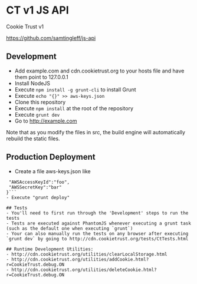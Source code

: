 CT v1 JS API
====

Cookie Trust v1

https://github.com/samtingleff/js-api

## Development
- Add example.com and cdn.cookietrust.org to your hosts file and have them point to 127.0.0.1
- Install NodeJS
- Execute `npm install -g grunt-cli` to install Grunt
- Execute `echo "{}" >> aws-keys.json`
- Clone this repository
- Execute `npm install` at the root of the repository
- Execute `grunt dev`
- Go to http://example.com

Note that as you modify the files in src, the build engine will automatically rebuild the static files.

## Production Deployment
- Create a file aws-keys.json like
```{
 "AWSAccessKeyId":"foo",
 "AWSSecretKey":"bar"
}```
- Execute "grunt deploy"

## Tests
- You'll need to first run through the 'Development' steps to run the tests
- Tests are executed against PhantomJS whenever executing a grunt task (such as the default one when executing `grunt`)
- Your can also manually run the tests on any browser after executing `grunt dev` by going to http://cdn.cookietrust.org/tests/CtTests.html

## Runtime Development Utilities:
- http://cdn.cookietrust.org/utilities/clearLocalStorage.html
- http://cdn.cookietrust.org/utilities/addCookie.html?r=CookieTrust.debug.ON
- http://cdn.cookietrust.org/utilities/deleteCookie.html?r=CookieTrust.debug.ON

